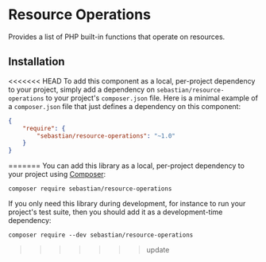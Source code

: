 # Resource Operations

Provides a list of PHP built-in functions that operate on resources.

## Installation

<<<<<<< HEAD
To add this component as a local, per-project dependency to your project, simply add a dependency on `sebastian/resource-operations` to your project's `composer.json` file. Here is a minimal example of a `composer.json` file that just defines a dependency on this component:

```JSON
{
    "require": {
        "sebastian/resource-operations": "~1.0"
    }
}
```
=======
You can add this library as a local, per-project dependency to your project using [Composer](https://getcomposer.org/):

    composer require sebastian/resource-operations

If you only need this library during development, for instance to run your project's test suite, then you should add it as a development-time dependency:

    composer require --dev sebastian/resource-operations
>>>>>>> update

